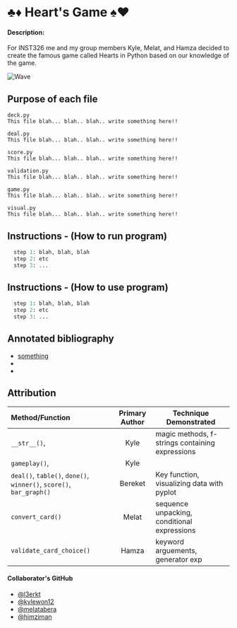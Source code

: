 # ♣️♦️ Heart's Game ♠️♥️

#### Description:
For INST326 me and my group members Kyle, Melat, and Hamza decided to create the famous game called Hearts in Python based on our knowledge of the game.

![Wave](https://media.giphy.com/media/j65N3HZsImyTeVhmSy/giphy.gif)



## Purpose of each file
```
deck.py 
This file blah... blah.. blah.. write something here!!
```


```
deal.py
This file blah... blah.. blah.. write something here!!
```

```
score.py
This file blah... blah.. blah.. write something here!!
```

```
validation.py
This file blah... blah.. blah.. write something here!!
```


```
game.py
This file blah... blah.. blah.. write something here!!
```


```
visual.py
This file blah... blah.. blah.. write something here!!
```




## Instructions - (How to run program)
```Python
  step 1: blah, blah, blah
  step 2: etc
  step 3: ...
```



## Instructions - (How to use program)
```Python
  step 1: blah, blah, blah
  step 2: etc
  step 3: ...
```



## Annotated bibliography

 - [something](google.com)
 - 
 -



## Attribution
| Method/Function | Primary Author | Technique Demonstrated |
|   :--------     |    :------:    |      ------------      |
|    `__str__()`,  |    Kyle    | magic methods, f-strings containing expressions|
|     `gameplay()`,  |    Kyle    | |
| `deal()`, `table()`, `done()`, `winner()`, `score()`, `bar_graph()` | Bereket | Key function, visualizing data with pyplot| 
|`convert_card()`|   Melat   |sequence unpacking, conditional expressions|
| `validate_card_choice()` |  Hamza   | keyword arguements, generator exp|


#### Collaborator's GitHub
- [@l3erkt](https://github.com/l3erkt)
- [@kylewon12](https://github.com/kylewon12)
- [@melatabera](https://github.com/melatabera)
- [@himziman](https://github.com/himziman)
